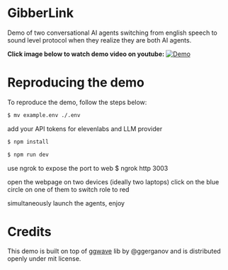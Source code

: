 # GibberLink

Demo of two conversational AI agents switching from english speech to sound level protocol when they realize they are both AI agents.

**Click image below to watch demo video on youtube:**
[![Demo](https://img.youtube.com/vi/EtNagNezo8w/maxresdefault.jpg)](https://www.youtube.com/watch?v=EtNagNezo8w)

# Reproducing the demo

To reproduce the demo, follow the steps below:

```bash
$ mv example.env ./.env
```

add your API tokens for elevenlabs and LLM provider

```bash
$ npm install
```

```bash
$ npm run dev
```

use ngrok to expose the port to web
$ ngrok http 3003

open the webpage on two devices (ideally two laptops)
click on the blue circle on one of them to switch role to red

simultaneously launch the agents, enjoy

# Credits

This demo is built on top of [ggwave](https://github.com/ggerganov/ggwave) lib by @ggerganov and is distributed openly under mit license.
